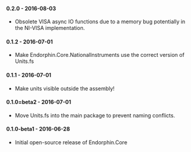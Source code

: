#### 0.2.0 - 2016-08-03
* Obsolete VISA async IO functions due to a memory bug potentially in the
  NI-VISA implementation.

#### 0.1.2 - 2016-07-01
* Make Endorphin.Core.NationalInstruments use the correct version of Units.fs

#### 0.1.1 - 2016-07-01
* Make units visible outside the assembly!

#### 0.1.0=beta2 - 2016-07-01
* Move Units.fs into the main package to prevent naming conflicts.

#### 0.1.0-beta1 - 2016-06-28
* Initial open-source release of Endorphin.Core
